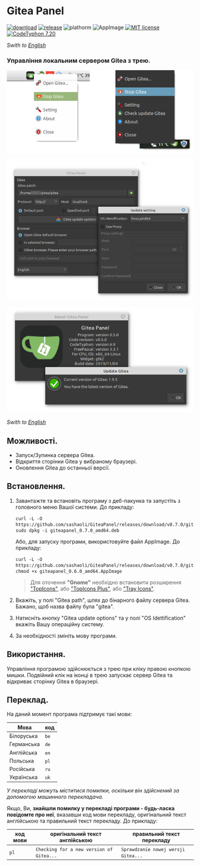 # Gitea Panel

[![download]](https://github.com/sashaoli/GiteaPanel/releases/latest) [![release]](https://github.com/sashaoli/GiteaPanel/releases/latest) ![plathorm][platform] ![AppImage][appimage] [![MIT license][license]](./LICENSE.md) [![CodeTyphon 7.20][typhon]](https://www.pilotlogic.com/sitejoom/)

*Swith to [English](./README_EN.md)*

### Управління локальним сервером Gitea з трею.

![ScreenMenu](resource/ScreenMenu.png)

![ScreenSeting](resource/ScreenSeting.png)

![ScreenAbout](resource/ScreenAbout.png)

*Swith to [English](./README_EN.md)*

## Можливості.
- Запуск/Зупинка сервера Gitea.
- Відкриття сторінки Gitea у вибраному браузері.
- Оновлення Gitea до останньої версії.

## Встановлення.
1. Завантажте та встановіть програму з деб-пакунка та запустіть з головного меню Вашої системи. До прикладу:
    ```
    curl -L -O https://github.com/sashaoli/GiteaPanel/releases/download/v0.7.0/giteapanel_0.7.0_amd64.deb
    sudo dpkg -i giteapanel_0.7.0_amd64.deb
    ```
    Або, для запуску програми, використовуйте файл AppImage. До прикладу:
    ```
    curl -L -O https://github.com/sashaoli/GiteaPanel/releases/download/v0.7.0/giteapanel_0.6.0_amd64.AppImage
    chmod +x giteapanel_0.6.0_amd64.AppImage
    ```
    > Для оточення **"Gnome"** необхідно встановити розширення ["TopIcons"](https://extensions.gnome.org/extension/495/topicons/), або ["TopIcons Plus"](https://extensions.gnome.org/extension/1031/topicons/), або ["Tray Icons"](https://extensions.gnome.org/extension/1503/tray-icons/).

2.  Вкажіть, у полі "Gitea path", шлях до бінарного файлу сервера Gitea. Бажано, щоб назва файлу була "gitea".
3.  Натисніть кнопку "Gitea update options" та у полі "OS Idettification" вкажіть Вашу операційну систему.
4.  За необхідності змініть мову програми.

## Використання.
Управління програмою здійснюється з трею при кліку правою кнопкою мишки. Подвійний клік на іконці в трею запускає сервер Gitea та відкриває сторінку Gitea в браузері.

## Переклад.
На даний момент програма підтримує такі мови:

| Мова       | код  |
| ---------- | ---- |
| Білоруська | `be` |
| Германська | `de` |
| Англійська | `en` |
| Польська   | `pl` |
| Російська  | `ru` |
| Українська | `uk` |

*У перекладі можуть міститися помилки, оскільки він здійснений за допомогою машинного перекладача.*

Якщо, Ви, **знайшли помилку у перекладі програми - будь-ласка повідомте про неї**, вказавши код мови перекладу, оригінальний текст англійською та правильний текст перекладу. До прикладу:

| код мови | оригінальний текст англійською           | правильний текст перекладу          |
| -------- | ---------------------------------------- | ----------------------------------- |
| `pl`     | `Checking for a new version of Gitea...` | `Sprawdzanie nowej wersji Gitea...` |

[download]: https://img.shields.io/github/downloads/sashaoli/GiteaPanel/total?style=flat
[release]:  https://img.shields.io/github/v/release/sashaoli/Giteapanel?style=flat
[platform]: https://img.shields.io/badge/platform-linux--64%20%7C%20linux--32-red
[appimage]: https://img.shields.io/badge/AppImage-x86__x64%20%7C%20i386-9cf
[license]:  http://img.shields.io/badge/license-MIT-brightgreen.svg
[typhon]:   https://img.shields.io/badge/CodeTyphon-7.20-green.svg
